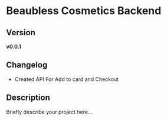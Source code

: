 # Beaubless Cosmetics Backend

## Version
**v0.0.1**

## Changelog
- Created API For Add to card and Checkout

## Description
Briefly describe your project here...
